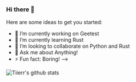 ### Hi there 👋

Here are some ideas to get you started:

- 🔭 I’m currently working on Geetest
- 🌱 I’m currently learning Rust
- 👯 I’m looking to collaborate on Python and Rust
- 💬 Ask me about Anything!
- ⚡ Fun fact: Boring!
-->

![Tiierr's github stats](https://github-readme-stats.vercel.app/api?username=tiierr&show_icons=true&title_color=ffe411&icon_color=ffe411&text_color=fff&bg_color=666)
